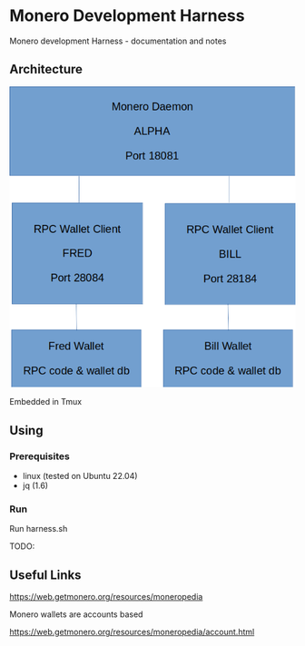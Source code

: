 # Monero Development Harness

Monero development Harness - documentation and notes

## Architecture

![alt text](image-1.png)

Embedded in Tmux

## Using

### Prerequisites

- linux (tested on Ubuntu 22.04)
- jq (1.6)

### Run

Run harness.sh

TODO:

## Useful Links

<https://web.getmonero.org/resources/moneropedia>

Monero wallets are accounts based

<https://web.getmonero.org/resources/moneropedia/account.html>
